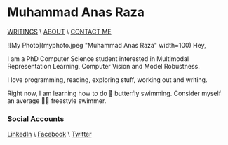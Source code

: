 # Muhammad Anas Raza


[WRITINGS](writings.md) \ [ABOUT](about.md) \ [CONTACT ME](mailto:mraza@oakland.edu)

![My Photo](myphoto.jpeg "Muhammad Anas Raza" width=100)
Hey,

I am a PhD Computer Science student interested in Multimodal Representation Learning, Computer Vision and Model Robustness. 

I love programming, reading, exploring stuff, working out and writing.

Right now, I am learning how to do  :butterfly: butterfly swimming. Consider myself an average :swimming_man:	freestyle swimmer. 


### Social Accounts 

[LinkedIn](https://linkedin.com/in/memanasraza) \ [Facebook](https://facebook.com/anas.init) \ [Twitter](https://twitter.com/anas_raza_m) 
